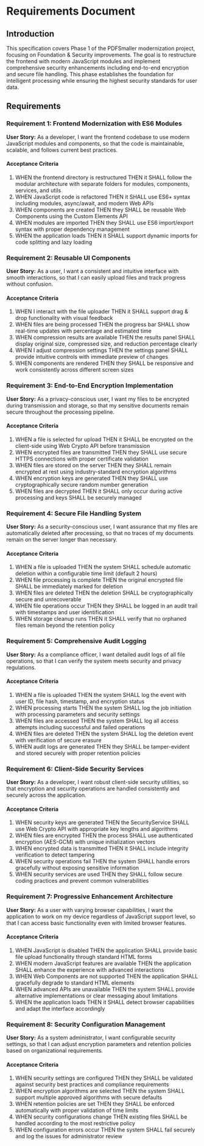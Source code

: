 # Requirements Document

## Introduction

This specification covers Phase 1 of the PDFSmaller modernization project, focusing on Foundation & Security improvements. The goal is to restructure the frontend with modern JavaScript modules and implement comprehensive security enhancements including end-to-end encryption and secure file handling. This phase establishes the foundation for intelligent processing while ensuring the highest security standards for user data.

## Requirements

### Requirement 1: Frontend Modernization with ES6 Modules

**User Story:** As a developer, I want the frontend codebase to use modern JavaScript modules and components, so that the code is maintainable, scalable, and follows current best practices.

#### Acceptance Criteria

1. WHEN the frontend directory is restructured THEN it SHALL follow the modular architecture with separate folders for modules, components, services, and utils
2. WHEN JavaScript code is refactored THEN it SHALL use ES6+ syntax including modules, async/await, and modern Web APIs
3. WHEN components are created THEN they SHALL be reusable Web Components using the Custom Elements API
4. WHEN modules are imported THEN they SHALL use ES6 import/export syntax with proper dependency management
5. WHEN the application loads THEN it SHALL support dynamic imports for code splitting and lazy loading

### Requirement 2: Reusable UI Components

**User Story:** As a user, I want a consistent and intuitive interface with smooth interactions, so that I can easily upload files and track progress without confusion.

#### Acceptance Criteria

1. WHEN I interact with the file uploader THEN it SHALL support drag & drop functionality with visual feedback
2. WHEN files are being processed THEN the progress bar SHALL show real-time updates with percentage and estimated time
3. WHEN compression results are available THEN the results panel SHALL display original size, compressed size, and reduction percentage clearly
4. WHEN I adjust compression settings THEN the settings panel SHALL provide intuitive controls with immediate preview of changes
5. WHEN components are rendered THEN they SHALL be responsive and work consistently across different screen sizes

### Requirement 3: End-to-End Encryption Implementation

**User Story:** As a privacy-conscious user, I want my files to be encrypted during transmission and storage, so that my sensitive documents remain secure throughout the processing pipeline.

#### Acceptance Criteria

1. WHEN a file is selected for upload THEN it SHALL be encrypted on the client-side using Web Crypto API before transmission
2. WHEN encrypted files are transmitted THEN they SHALL use secure HTTPS connections with proper certificate validation
3. WHEN files are stored on the server THEN they SHALL remain encrypted at rest using industry-standard encryption algorithms
4. WHEN encryption keys are generated THEN they SHALL use cryptographically secure random number generation
5. WHEN files are decrypted THEN it SHALL only occur during active processing and keys SHALL be securely managed

### Requirement 4: Secure File Handling System

**User Story:** As a security-conscious user, I want assurance that my files are automatically deleted after processing, so that no traces of my documents remain on the server longer than necessary.

#### Acceptance Criteria

1. WHEN a file is uploaded THEN the system SHALL schedule automatic deletion within a configurable time limit (default 2 hours)
2. WHEN file processing is complete THEN the original encrypted file SHALL be immediately marked for deletion
3. WHEN files are deleted THEN the deletion SHALL be cryptographically secure and unrecoverable
4. WHEN file operations occur THEN they SHALL be logged in an audit trail with timestamps and user identification
5. WHEN storage cleanup runs THEN it SHALL verify that no orphaned files remain beyond the retention policy

### Requirement 5: Comprehensive Audit Logging

**User Story:** As a compliance officer, I want detailed audit logs of all file operations, so that I can verify the system meets security and privacy regulations.

#### Acceptance Criteria

1. WHEN a file is uploaded THEN the system SHALL log the event with user ID, file hash, timestamp, and encryption status
2. WHEN processing starts THEN the system SHALL log the job initiation with processing parameters and security settings
3. WHEN files are accessed THEN the system SHALL log all access attempts including successful and failed operations
4. WHEN files are deleted THEN the system SHALL log the deletion event with verification of secure erasure
5. WHEN audit logs are generated THEN they SHALL be tamper-evident and stored securely with proper retention policies

### Requirement 6: Client-Side Security Services

**User Story:** As a developer, I want robust client-side security utilities, so that encryption and security operations are handled consistently and securely across the application.

#### Acceptance Criteria

1. WHEN security keys are generated THEN the SecurityService SHALL use Web Crypto API with appropriate key lengths and algorithms
2. WHEN files are encrypted THEN the process SHALL use authenticated encryption (AES-GCM) with unique initialization vectors
3. WHEN encrypted data is transmitted THEN it SHALL include integrity verification to detect tampering
4. WHEN security operations fail THEN the system SHALL handle errors gracefully without exposing sensitive information
5. WHEN security services are used THEN they SHALL follow secure coding practices and prevent common vulnerabilities

### Requirement 7: Progressive Enhancement Architecture

**User Story:** As a user with varying browser capabilities, I want the application to work on my device regardless of JavaScript support level, so that I can access basic functionality even with limited browser features.

#### Acceptance Criteria

1. WHEN JavaScript is disabled THEN the application SHALL provide basic file upload functionality through standard HTML forms
2. WHEN modern JavaScript features are available THEN the application SHALL enhance the experience with advanced interactions
3. WHEN Web Components are not supported THEN the application SHALL gracefully degrade to standard HTML elements
4. WHEN advanced APIs are unavailable THEN the system SHALL provide alternative implementations or clear messaging about limitations
5. WHEN the application loads THEN it SHALL detect browser capabilities and adapt the interface accordingly

### Requirement 8: Security Configuration Management

**User Story:** As a system administrator, I want configurable security settings, so that I can adjust encryption parameters and retention policies based on organizational requirements.

#### Acceptance Criteria

1. WHEN security settings are configured THEN they SHALL be validated against security best practices and compliance requirements
2. WHEN encryption algorithms are selected THEN the system SHALL support multiple approved algorithms with secure defaults
3. WHEN retention policies are set THEN they SHALL be enforced automatically with proper validation of time limits
4. WHEN security configurations change THEN existing files SHALL be handled according to the most restrictive policy
5. WHEN configuration errors occur THEN the system SHALL fail securely and log the issues for administrator review